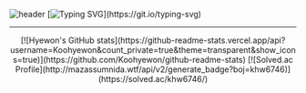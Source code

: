 ![header](https://capsule-render.vercel.app/api?type=waving&color=85CCDD&text=&animation=twinkling&height=80)
[![Typing SVG](https://readme-typing-svg.demolab.com?font=Alkatra&weight=500&size=45&duration=4000&pause=3&color=85CCDD&center=false&vCenter=false&multiline=true&repeat=true&width=1000&height=100&lines=Welcome+to+Koohyewon's+GitHub!)](https://git.io/typing-svg)
 
<div align="left">

---

<div align="center">
[![Hyewon's GitHub stats](https://github-readme-stats.vercel.app/api?username=Koohyewon&count_private=true&theme=transparent&show_icons=true)](https://github.com/Koohyewon/github-readme-stats)
[![Solved.ac Profile](http://mazassumnida.wtf/api/v2/generate_badge?boj=khw6746)](https://solved.ac/khw6746/)
